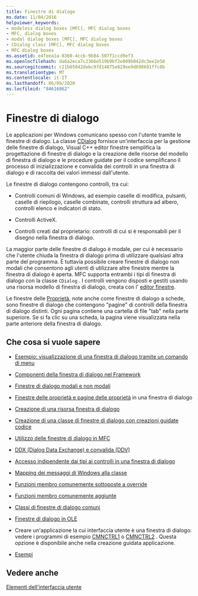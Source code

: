 ```yaml
---
title: Finestre di dialogo
ms.date: 11/04/2016
helpviewer_keywords:
- modeless dialog boxes [MFC], MFC dialog boxes
- MFC, dialog boxes
- modal dialog boxes [MFC], MFC dialog boxes
- CDialog class [MFC], MFC dialog boxes
- MFC dialog boxes
ms.assetid: e4feea1a-8360-4ccb-9b84-507f1ccd9ef3
ms.openlocfilehash: da6a2eca7c2366e519b9bf2e809b042dc3ee2e50
ms.sourcegitcommit: c21b05042debc97d14875e019ee9d698691ffc0b
ms.translationtype: MT
ms.contentlocale: it-IT
ms.lasthandoff: 06/09/2020
ms.locfileid: "84616862"
---
```

# <a name="dialog-boxes"></a>Finestre di dialogo

Le applicazioni per Windows comunicano spesso con l'utente tramite le finestre di dialogo. La classe [CDialog](reference/cdialog-class.md) fornisce un'interfaccia per la gestione delle finestre di dialogo, Visual C++ editor finestre semplifica la progettazione di finestre di dialogo e la creazione delle risorse del modello di finestra di dialogo e le procedure guidate per il codice semplificano il processo di inizializzazione e convalida dei controlli in una finestra di dialogo e di raccolta dei valori immessi dall'utente.

Le finestre di dialogo contengono controlli, tra cui:

- Controlli comuni di Windows, ad esempio caselle di modifica, pulsanti, caselle di riepilogo, caselle combinate, controlli struttura ad albero, controlli elenco e indicatori di stato.

- Controlli ActiveX.

- Controlli creati dal proprietario: controlli di cui si è responsabili per il disegno nella finestra di dialogo.

La maggior parte delle finestre di dialogo è modale, per cui è necessario che l'utente chiuda la finestra di dialogo prima di utilizzare qualsiasi altra parte del programma. È tuttavia possibile creare finestre di dialogo non modali che consentono agli utenti di utilizzare altre finestre mentre la finestra di dialogo è aperta. MFC supporta entrambi i tipi di finestra di dialogo con la classe `CDialog` . I controlli vengono disposti e gestiti usando una risorsa modello di finestra di dialogo, creata con l' [editor finestre](../windows/dialog-editor.md).

Le finestre delle [Proprietà](property-sheets-mfc.md), note anche come finestre di dialogo a schede, sono finestre di dialogo che contengono "pagine" di controlli della finestra di dialogo distinti. Ogni pagina contiene una cartella di file "tab" nella parte superiore. Se si fa clic su una scheda, la pagina viene visualizzata nella parte anteriore della finestra di dialogo.

## <a name="what-do-you-want-to-know-more-about"></a>Che cosa si vuole sapere

- [Esempio: visualizzazione di una finestra di dialogo tramite un comando di menu](example-displaying-a-dialog-box-via-a-menu-command.md)

- [Componenti della finestra di dialogo nel Framework](dialog-box-components-in-the-framework.md)

- [Finestre di dialogo modali e non modali](modal-and-modeless-dialog-boxes.md)

- [Finestre delle proprietà e pagine delle proprietà](property-sheets-and-property-pages-mfc.md) in una finestra di dialogo

- [Creazione di una risorsa finestra di dialogo](creating-the-dialog-resource.md)

- [Creazione di una classe di finestre di dialogo con creazioni guidate codice](creating-a-dialog-class-with-code-wizards.md)

- [Utilizzo delle finestre di dialogo in MFC](life-cycle-of-a-dialog-box.md)

- [DDX (Dialog Data Exchange) e convalida (DDV)](dialog-data-exchange-and-validation.md)

- [Accesso indipendente dai tipi ai controlli in una finestra di dialogo](type-safe-access-to-controls-in-a-dialog-box.md)

- [Mapping dei messaggi di Windows alla classe](mapping-windows-messages-to-your-class.md)

- [Funzioni membro comunemente sottoposte a override](commonly-overridden-member-functions.md)

- [Funzioni membro comunemente aggiunte](commonly-added-member-functions.md)

- [Classi di finestre di dialogo comuni](common-dialog-classes.md)

- [Finestre di dialogo in OLE](dialog-boxes-in-ole.md)

- Creare un'applicazione la cui interfaccia utente è una finestra di dialogo: vedere i programmi di esempio [CMNCTRL1](../overview/visual-cpp-samples.md) o [CMNCTRL2](../overview/visual-cpp-samples.md) . Questa opzione è disponibile anche nella creazione guidata applicazione.

- [Esempi](dialog-sample-list.md)

## <a name="see-also"></a>Vedere anche

[Elementi dell'interfaccia utente](user-interface-elements-mfc.md)
